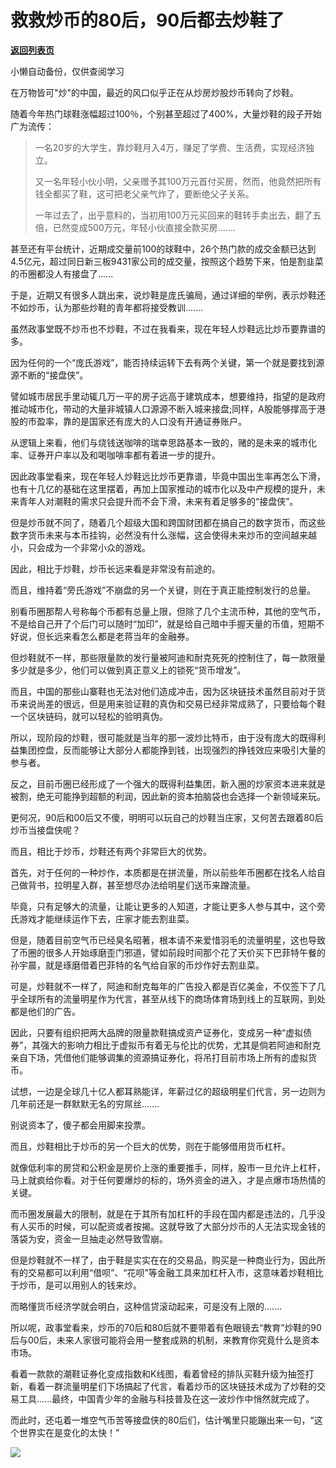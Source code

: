 # 救救炒币的80后，90后都去炒鞋了

[**返回列表页**](/gzh/政事堂2019)

小懒自动备份，仅供查阅学习

  

在万物皆可"炒"的中国，最近的风口似乎正在从炒房炒股炒币转向了炒鞋。

  

随着今年热门球鞋涨幅超过100％，个别甚至超过了400%，大量炒鞋的段子开始广为流传：

> 一名20岁的大学生，靠炒鞋月入4万，赚足了学费、生活费，实现经济独立。  
>  
> 又一名年轻小伙小明，父亲赠予其100万元首付买房，然而，他竟然把所有钱全都买了鞋，这可把老父亲气炸了，要断绝父子关系。  
>  
> 一年过去了，出乎意料的，当初用100万元买回来的鞋转手卖出去，翻了五倍，已然变成500万元，年轻小伙直接全款买房.......

  

甚至还有平台统计，近期成交量前100的球鞋中，26个热门款的成交金额已达到4.5亿元，超过同日新三板9431家公司的成交量，按照这个趋势下来，怕是割韭菜的币圈都没人有接盘了......

  

于是，近期又有很多人跳出来，说炒鞋是庞氏骗局，通过详细的举例，表示炒鞋还不如炒币，认为那些炒鞋的青年都将接受教训.......

  

虽然政事堂既不炒币也不炒鞋，不过在我看来，现在年轻人炒鞋远比炒币要靠谱的多。  

  

因为任何的一个“庞氏游戏”，能否持续运转下去有两个关键，第一个就是要找到源源不断的“接盘侠”。

  

譬如城市居民手里动辄几万一平的房子远高于建筑成本，想要维持，指望的是政府推动城市化，带动的大量非城镇人口源源不断入城来接盘;同样，A股能够撑高于港股的市盈率，靠的是国家还有庞大的人口没有开通证券账户。

  

从逻辑上来看，他们与烧钱送咖啡的瑞幸思路基本一致的，赌的是未来的城市化率、证券开户率以及和喝咖啡率都有着进一步的提升。

  

因此政事堂看来，现在年轻人炒鞋远比炒币更靠谱，毕竟中国出生率再怎么下滑，也有十几亿的基础在这里摆着，再加上国家推动的城市化以及中产规模的提升，未来青年人对潮鞋的需求只会提升而不会下滑，未来有着足够多的“接盘侠”。

  

但是炒币就不同了，随着几个超级大国和跨国财团都在搞自己的数字货币，而这些数字货币未来与本币挂钩，必然没有什么涨幅，这会使得未来炒币的空间越来越小，只会成为一个非常小众的游戏。

  

因此，相比于炒鞋，炒币长远来看是非常没有前途的。

  

而且，维持着“旁氏游戏”不崩盘的另一个关键，则在于真正能控制发行的总量。

  

别看币圈那帮人号称每个币都有总量上限，但除了几个主流币种，其他的空气币，不是给自己开了个后门可以随时“加印”，就是给自己暗中手握天量的币值，短期不好说，但长远来看怎么都是老蒋当年的金融券。

  

但炒鞋就不一样，那些限量款的发行量被阿迪和耐克死死的控制住了，每一款限量多少就是多少，他们可以做到真正意义上的锁死“货币增发”。

  

而且，中国的那些山寨鞋也无法对他们造成冲击，因为区块链技术虽然目前对于货币来说尚差的很远，但是用来验证鞋的真伪和交易已经非常成熟了，只要给每个鞋一个区块链码，就可以轻松的验明真伪。

  

所以，现阶段的炒鞋，很可能就是当年的那一波炒比特币，由于没有庞大的既得利益集团控盘，反而能够让大部分人都能挣到钱，出现强烈的挣钱效应来吸引大量的参与者。

  

反之，目前币圈已经形成了一个强大的既得利益集团，新入圈的炒家资本进来就是被割，绝无可能挣到超额的利润，因此新的资本拍脑袋也会选择一个新领域来玩。

  

更何况，90后和00后又不傻，明明可以玩自己的炒鞋当庄家，又何苦去跟着80后炒币当接盘侠呢？

  

  

而且，相比于炒币，炒鞋还有两个非常巨大的优势。  

  

首先，对于任何的一种炒作，本质都是在拼流量，所以前些年币圈都在找名人给自己做背书，拉明星入群，甚至想尽办法给明星们送币来蹭流量。

  

毕竟，只有足够大的流量，让能让更多的人知道，才能让更多人参与其中，这个旁氏游戏才能继续运作下去，庄家才能去割韭菜。

  

但是，随着目前空气币已经臭名昭著，根本请不来爱惜羽毛的流量明星，这也导致了币圈的很多人开始琢磨歪门邪道，譬如前段时间那个花了天价买下巴菲特午餐的孙宇晨，就是琢磨借着巴菲特的名气给自家的币炒作好去割韭菜。

  

可是，炒鞋就不一样了，阿迪和耐克每年的广告投入都是百亿美金，不仅签下了几乎全球所有的流量明星作为代言，甚至从线下的商场体育场到线上的互联网，到处都是他们的广告。

  

因此，只要有组织把两大品牌的限量款鞋搞成资产证券化，变成另一种“虚拟债券”，其强大的影响力相比于虚拟币有着无与伦比的优势，尤其是倘若阿迪和耐克亲自下场，凭借他们能够调集的资源搞证券化，将吊打目前市场上所有的虚拟货币。

  

试想，一边是全球几十亿人都耳熟能详，年薪过亿的超级明星们代言，另一边则为几年前还是一群默默无名的穷屌丝.......

  

别说资本了，傻子都会用脚来投票。

  

而且，炒鞋相比于炒币的另一个巨大的优势，则在于能够借用货币杠杆。  

  

就像低利率的房贷和公积金是房价上涨的重要推手，同样，股市一旦允许上杠杆，马上就疯给你看。对于任何要爆炒的标的，场外资金的进入，才是点爆市场热情的关键。

  

而币圈发展最大的限制，就是在于其所有加杠杆的手段在国内都是违法的，几乎没有人买币的时候，可以配资或者按揭。这就导致了大部分炒币的人无法实现金钱的落袋为安，资金一旦抽走必然导致雪崩。

  

但是炒鞋就不一样了，由于鞋是实实在在的交易品，购买是一种商业行为，因此所有的交易都可以利用“借呗”、“花呗”等金融工具来加杠杆入市，这意味着炒鞋相比于炒币，是可以用别人的钱来炒。

  

而略懂货币经济学就会明白，这种信贷滚动起来，可是没有上限的.......  

  

所以呢，政事堂看来，炒币的70后和80后就不要带着有色眼镜去“教育”炒鞋的90后与00后，未来人家很可能将会用一整套成熟的机制，来教育你究竟什么是资本市场。

  

看着一款款的潮鞋证券化变成指数和K线图，看着曾经的排队买鞋升级为抽签打新，看着一群流量明星们下场搞起了代言，看着炒币的区块链技术成为了炒鞋的交易工具......最终，中国青少年的金融与科技普及在这一波炒作中悄然就完成了。

  

而此时，还屯着一堆空气币苦等接盘侠的80后们，估计嘴里只能蹦出来一句，“这个世界实在是变化的太快！”

  

![](https://mmbiz.qpic.cn/mmbiz_jpg/rxhS23yu8cPp0iaKAfe0ZsWfgGcY72o9Nror8TicrtnlDsqzY7y4Kum4fM3X0FMEGlbvm9HvZUiaETSnLt4DHNLbQ/640?wx_fmt=jpeg)

